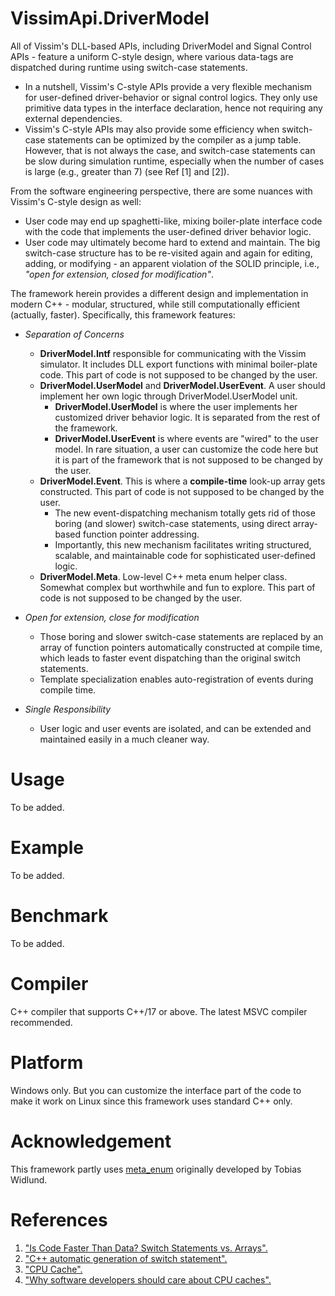 # VissimApi.DriverModel
All of Vissim's DLL-based APIs, including DriverModel and Signal Control APIs - feature a uniform C-style design, where various data-tags are dispatched during runtime using switch-case statements.

- In a nutshell, Vissim's C-style APIs provide a very flexible mechanism for user-defined driver-behavior or signal control logics. They only use primitive data types in the interface declaration, hence not requiring any external dependencies.
- Vissim's C-style APIs may also provide some efficiency when switch-case statements can be optimized by the compiler as a jump table. However, that is not always the case, and switch-case statements can be slow during simulation runtime, especially when the number of cases is large (e.g., greater than 7) (see Ref [1] and [2]).

From the software engineering perspective, there are some nuances with Vissim's C-style design as well:

- User code may end up spaghetti-like, mixing boiler-plate interface code with the code that implements the user-defined driver behavior logic.
- User code may ultimately become hard to extend and maintain. The big switch-case structure has to be re-visited again and again for editing, adding, or modifying - an apparent violation of the SOLID principle, i.e., *"open for extension, closed for modification"*. 
   
The framework herein provides a different design and implementation in modern C++ - modular, structured, while still computationally efficient (actually, faster). Specifically, this framework features:

- *Separation of Concerns* 
  - **DriverModel.Intf** responsible for communicating with the Vissim simulator. It includes DLL export functions with minimal boiler-plate code. This part of code is not supposed to be changed by the user.
  - **DriverModel.UserModel** and **DriverModel.UserEvent**. A user should implement her own logic through DriverModel.UserModel unit.
    - **DriverModel.UserModel** is where the user implements her customized driver behavior logic. It is separated from the rest of the framework. 
    - **DriverModel.UserEvent** is where events are "wired" to the user model. In rare situation, a user can customize the code here but it is part of the framework that is not supposed to be changed by the user.
  - **DriverModel.Event**. This is where a **compile-time** look-up array gets constructed. This part of code is not supposed to be changed by the user.
    - The new event-dispatching mechanism totally gets rid of those boring (and slower) switch-case statements, using direct array-based function pointer addressing. 
    - Importantly, this new mechanism facilitates writing structured, scalable, and maintainable code for sophisticated user-defined logic. 
  - **DriverModel.Meta**. Low-level C++ meta enum helper class. Somewhat complex but worthwhile and fun to explore. This part of code is not supposed to be changed by the user.
  
- *Open for extension, close for modification*
  - Those boring and slower switch-case statements are replaced by an array of function pointers automatically constructed at compile time, which leads to faster event dispatching than the original switch statements. 
  - Template specialization enables auto-registration of events during compile time.
 
 - *Single Responsibility*
   - User logic and user events are isolated, and can be extended and maintained easily in a much cleaner way.


# Usage
To be added.

# Example
To be added.

# Benchmark
To be added.

# Compiler
C++ compiler that supports C++/17 or above. The latest MSVC compiler recommended. 

# Platform
Windows only. But you can customize the interface part of the code to make it work on Linux since this framework uses standard C++ only.

# Acknowledgement
This framework partly uses [meta_enum](https://github.com/therocode/meta_enum) originally developed by Tobias Widlund. 

# References
1. ["Is Code Faster Than Data? Switch Statements vs. Arrays".](https://blog.demofox.org/2016/09/26/is-code-faster-than-data-switch-statements-vs-arrays/)
2. ["C++ automatic generation of switch statement".](https://stackoverflow.com/questions/21186314/c-automatic-generation-of-switch-statement)
3. ["CPU Cache".](https://en.wikipedia.org/wiki/CPU_cache)
4. ["Why software developers should care about CPU caches".](https://medium.com/software-design/why-software-developers-should-care-about-cpu-caches-8da04355bb8a)